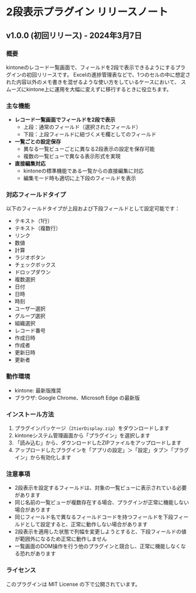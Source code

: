 # 2段表示プラグイン リリースノート

## v1.0.0 (初回リリース) - 2024年3月7日

### 概要
kintoneのレコード一覧画面で、フィールドを2段で表示できるようにするプラグインの初回リリースです。
Excelの進捗管理表などで、1つのセルの中に想定された内容以外のメモ書きを混ぜるような使い方をしているケースにおいて、
スムーズにkintone上に運用を大幅に変えずに移行するときに役立ちます。

### 主な機能
- **レコード一覧画面でフィールドを2段で表示**
  - 上段：通常のフィールド（選択されたフィールド）
  - 下段：上段フィールドに紐づくメモ欄としてのフィールド
- **一覧ごとの設定保存**
  - 異なる一覧ビューごとに異なる2段表示の設定を保存可能
  - 複数の一覧ビューで異なる表示形式を実現
- **直接編集対応**
  - kintoneの標準機能である一覧からの直接編集に対応
  - 編集モード時も適切に上下段のフィールドを表示

### 対応フィールドタイプ
以下のフィールドタイプが上段および下段フィールドとして設定可能です：
- テキスト（1行）
- テキスト（複数行）
- リンク
- 数値
- 計算
- ラジオボタン
- チェックボックス
- ドロップダウン
- 複数選択
- 日付
- 日時
- 時刻
- ユーザー選択
- グループ選択
- 組織選択
- レコード番号
- 作成日時
- 作成者
- 更新日時
- 更新者

### 動作環境
- kintone: 最新版推奨
- ブラウザ: Google Chrome、Microsoft Edge の最新版

### インストール方法
1. プラグインパッケージ（`2tierDisplay.zip`）をダウンロードします
2. kintoneシステム管理画面から「プラグイン」を選択します
3. 「読み込む」から、ダウンロードしたZIPファイルをアップロードします
4. アップロードしたプラグインを「アプリの設定」＞「設定」タブ＞「プラグイン」から有効化します

### 注意事項
- 2段表示を設定するフィールドは、対象の一覧ビューに表示されている必要があります
- 同じ名前の一覧ビューが複数存在する場合、プラグインが正常に機能しない場合があります
- 同じフィールド名で異なるフィールドコードを持つフィールドを下段フィールドとして設定すると、正常に動作しない場合があります
- 2段表示を適用した状態で列幅を変更しようとすると、下段フィールドの値が範囲外になるため正常に動作しません
- 一覧画面のDOM操作を行う他のプラグインと競合し、正常に機能しなくなる恐れがあります

### ライセンス
このプラグインは MIT License の下で公開されています。 